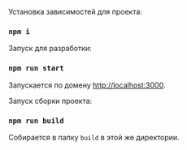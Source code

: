 Установка зависимостей для проекта:

### `npm i`

Запуск для разработки:

### `npm run start`

Запускается по домену [http://localhost:3000](http://localhost:3000).

Запуск сборки проекта: 

### `npm run build`

Собирается в папку `build` в этой же директории.
